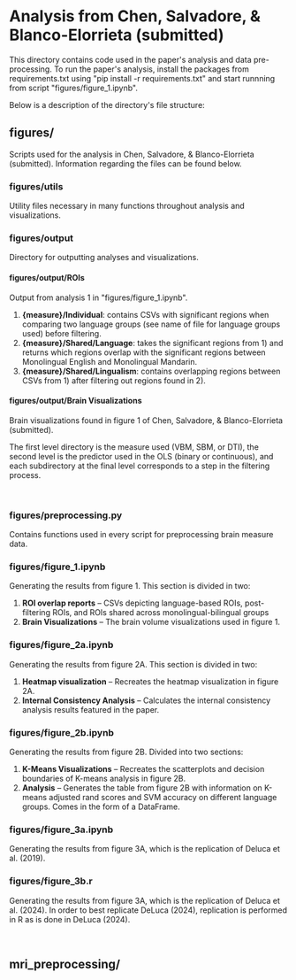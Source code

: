 # Analysis from Chen, Salvadore, & Blanco-Elorrieta (submitted)

This directory contains code used in the paper's analysis and data pre-processing. To run the paper's analysis, install the packages from requirements.txt using "pip install -r requirements.txt" and start runnning from script "figures/figure_1.ipynb".

Below is a description of the directory's file structure:

## figures/
Scripts used for the analysis in Chen, Salvadore, & Blanco-Elorrieta (submitted). Information regarding the files can be found below.

### figures/utils
Utility files necessary in many functions throughout analysis and visualizations.

### figures/output
Directory for outputting analyses and visualizations.

#### figures/output/ROIs
Output from analysis 1 in "figures/figure_1.ipynb". 

1. **{measure}/Individual**: contains CSVs with significant regions when comparing two language groups (see name of file for language groups used) before filtering.
2. **{measure}/Shared/Language**: takes the significant regions from 1) and returns which regions overlap with the significant regions between Monolingual English and Monolingual Mandarin.
3. **{measure}/Shared/Lingualism**: contains overlapping regions between CSVs from 1) after filtering out regions found in 2).

#### figures/output/Brain Visualizations
Brain visualizations found in figure 1 of Chen, Salvadore, & Blanco-Elorrieta (submitted).

The first level directory is the measure used (VBM, SBM, or DTI), the second level is the predictor used in the OLS (binary or continuous), and each subdirectory at the final level corresponds to a step in the filtering process.

<br>

### figures/preprocessing.py
Contains functions used in every script for preprocessing brain measure data.
### figures/figure_1.ipynb
Generating the results from figure 1. This section is divided in two:
1. **ROI overlap reports** – CSVs depicting language-based ROIs, post-filtering ROIs, and ROIs shared across monolingual-bilingual groups
2. **Brain Visualizations** – The brain volume visualizations used in figure 1.
### figures/figure_2a.ipynb
Generating the results from figure 2A. This section is divided in two:
1. **Heatmap visualization** – Recreates the heatmap visualization in figure 2A.
2. **Internal Consistency Analysis** – Calculates the internal consistency analysis results featured in the paper.
### figures/figure_2b.ipynb
Generating the results from figure 2B. Divided into two sections:
1. **K-Means Visualizations** – Recreates the scatterplots and decision boundaries of K-means analysis in figure 2B.
2. **Analysis** – Generates the table from figure 2B with information on K-means adjusted rand scores and SVM accuracy on different language groups. Comes in the form of a DataFrame.
### figures/figure_3a.ipynb
Generating the results from figure 3A, which is the replication of Deluca et al. (2019).
### figures/figure_3b.r
Generating the results from figure 3A, which is the replication of Deluca et al. (2024). In order to best replicate DeLuca (2024), replication is performed in R as is done in DeLuca (2024).

<br>

## mri_preprocessing/




